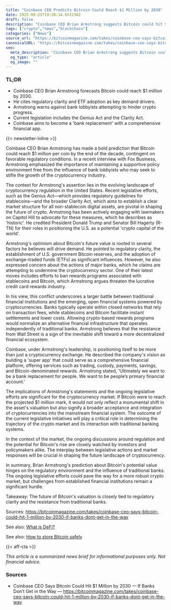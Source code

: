 ```yaml
---
title: "Coinbase CEO Predicts Bitcoin Could Reach $1 Million by 2030"
date: 2025-09-25T19:28:14.651236Z
draft: false
description: "Coinbase CEO Brian Armstrong suggests Bitcoin could hit $1 million by 2030, contingent on regulatory support in the crypto space."
tags: ["crypto","news","blockchain"]
categories: ["News"]
source_url: "https://bitcoinmagazine.com/takes/coinbase-ceo-says-bitcoin-could-hit-1-million-by-2030-if-banks-dont-get-in-the-way"
canonicalURL: "https://bitcoinmagazine.com/takes/coinbase-ceo-says-bitcoin-could-hit-1-million-by-2030-if-banks-dont-get-in-the-way"
seo:
  meta_description: "Coinbase CEO Brian Armstrong suggests Bitcoin could hit $1 million by 2030, contingent on regulatory support in the crypto space."
  og_type: "article"
  og_image: ""
---
```


### TL;DR
- Coinbase CEO Brian Armstrong forecasts Bitcoin could reach $1 million by 2030.
- He cites regulatory clarity and ETF adoption as key demand drivers.
- Armstrong warns against bank lobbyists attempting to hinder crypto progress.
- Current legislation includes the Genius Act and the Clarity Act.
- Coinbase aims to become a 'bank replacement' with a comprehensive financial app.

{{< newsletter-inline >}}

Coinbase CEO Brian Armstrong has made a bold prediction that Bitcoin could reach $1 million per coin by the end of the decade, contingent on favorable regulatory conditions. In a recent interview with Fox Business, Armstrong emphasized the importance of maintaining a supportive policy environment free from the influence of bank lobbyists who may seek to stifle the growth of the cryptocurrency industry.

The context for Armstrong's assertion lies in the evolving landscape of cryptocurrency regulation in the United States. Recent legislative efforts, such as the Genius Act—which provides regulatory guidelines for stablecoins—and the broader Clarity Act, which aims to establish a clear market structure for all non-stablecoin digital assets, are pivotal in shaping the future of crypto. Armstrong has been actively engaging with lawmakers on Capitol Hill to advocate for these measures, which he describes as 'historic'. He credited President Donald Trump and Senator Bill Hagerty (R-TN) for their roles in positioning the U.S. as a potential 'crypto capital of the world'.

Armstrong's optimism about Bitcoin's future value is rooted in several factors he believes will drive demand. He pointed to regulatory clarity, the establishment of U.S. government Bitcoin reserves, and the adoption of exchange-traded funds (ETFs) as significant influences. However, he also expressed concern about the actions of major banks, which he claims are attempting to undermine the cryptocurrency sector. One of their latest moves includes efforts to ban rewards programs associated with stablecoins and Bitcoin, which Armstrong argues threaten the lucrative credit card rewards industry.

In his view, this conflict underscores a larger battle between traditional financial institutions and the emerging, open financial systems powered by cryptocurrencies. Banks typically operate within closed networks that rely on transaction fees, while stablecoins and Bitcoin facilitate instant settlements and lower costs. Allowing crypto-based rewards programs would normalize an alternative financial infrastructure that operates independently of traditional banks. Armstrong believes that the resistance from Wall Street is a sign of the inevitable shift toward a more decentralized financial ecosystem.

Coinbase, under Armstrong's leadership, is positioning itself to be more than just a cryptocurrency exchange. He described the company's vision as building a 'super app' that could serve as a comprehensive financial platform, offering services such as trading, custody, payments, savings, and Bitcoin-denominated rewards. Armstrong stated, 'Ultimately we want to be a bank replacement for people. We want to be people’s primary financial account.'

The implications of Armstrong's statements and the ongoing legislative efforts are significant for the cryptocurrency market. If Bitcoin were to reach the projected $1 million mark, it would not only reflect a monumental shift in the asset's valuation but also signify a broader acceptance and integration of cryptocurrencies into the mainstream financial system. The outcome of the current legislative initiatives will play a critical role in determining the trajectory of the crypto market and its interaction with traditional banking systems.

In the context of the market, the ongoing discussions around regulation and the potential for Bitcoin's rise are closely watched by investors and policymakers alike. The interplay between legislative actions and market responses will be crucial in shaping the future landscape of cryptocurrency.

In summary, Brian Armstrong's prediction about Bitcoin's potential value hinges on the regulatory environment and the influence of traditional banks. The ongoing legislative efforts could pave the way for a more robust crypto market, but challenges from established financial institutions remain a significant hurdle.

Takeaway: The future of Bitcoin's valuation is closely tied to regulatory clarity and the resistance from traditional banks.

Sources: https://bitcoinmagazine.com/takes/coinbase-ceo-says-bitcoin-could-hit-1-million-by-2030-if-banks-dont-get-in-the-way

See also: [What is DeFi?](/pages/what-is-defi/)

See also: [How to store Bitcoin safely](/pages/how-to-store-bitcoin-safely/)

{{< aff-cta >}}

_This article is a summarized news brief for informational purposes only. Not financial advice._

### Sources
- Coinbase CEO Says Bitcoin Could Hit $1 Million by 2030 — If Banks Don’t Get in the Way — https://bitcoinmagazine.com/takes/coinbase-ceo-says-bitcoin-could-hit-1-million-by-2030-if-banks-dont-get-in-the-way

